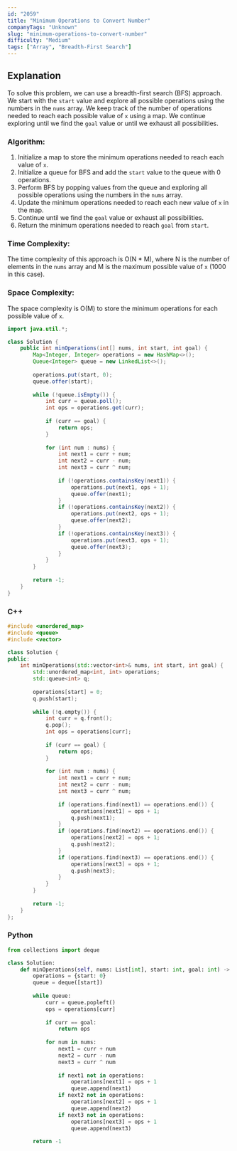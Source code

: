 ```yaml
---
id: "2059"
title: "Minimum Operations to Convert Number"
companyTags: "Unknown"
slug: "minimum-operations-to-convert-number"
difficulty: "Medium"
tags: ["Array", "Breadth-First Search"]
---
```


## Explanation
To solve this problem, we can use a breadth-first search (BFS) approach. We start with the `start` value and explore all possible operations using the numbers in the `nums` array. We keep track of the number of operations needed to reach each possible value of `x` using a map. We continue exploring until we find the `goal` value or until we exhaust all possibilities.

### Algorithm:
1. Initialize a map to store the minimum operations needed to reach each value of `x`.
2. Initialize a queue for BFS and add the `start` value to the queue with 0 operations.
3. Perform BFS by popping values from the queue and exploring all possible operations using the numbers in the `nums` array.
4. Update the minimum operations needed to reach each new value of `x` in the map.
5. Continue until we find the `goal` value or exhaust all possibilities.
6. Return the minimum operations needed to reach `goal` from `start`.

### Time Complexity:
The time complexity of this approach is O(N * M), where N is the number of elements in the `nums` array and M is the maximum possible value of `x` (1000 in this case).

### Space Complexity:
The space complexity is O(M) to store the minimum operations for each possible value of `x`.
```java
import java.util.*;

class Solution {
    public int minOperations(int[] nums, int start, int goal) {
        Map<Integer, Integer> operations = new HashMap<>();
        Queue<Integer> queue = new LinkedList<>();
        
        operations.put(start, 0);
        queue.offer(start);
        
        while (!queue.isEmpty()) {
            int curr = queue.poll();
            int ops = operations.get(curr);
            
            if (curr == goal) {
                return ops;
            }
            
            for (int num : nums) {
                int next1 = curr + num;
                int next2 = curr - num;
                int next3 = curr ^ num;
                
                if (!operations.containsKey(next1)) {
                    operations.put(next1, ops + 1);
                    queue.offer(next1);
                }
                if (!operations.containsKey(next2)) {
                    operations.put(next2, ops + 1);
                    queue.offer(next2);
                }
                if (!operations.containsKey(next3)) {
                    operations.put(next3, ops + 1);
                    queue.offer(next3);
                }
            }
        }
        
        return -1;
    }
}
```

### C++
```cpp
#include <unordered_map>
#include <queue>
#include <vector>

class Solution {
public:
    int minOperations(std::vector<int>& nums, int start, int goal) {
        std::unordered_map<int, int> operations;
        std::queue<int> q;
        
        operations[start] = 0;
        q.push(start);
        
        while (!q.empty()) {
            int curr = q.front();
            q.pop();
            int ops = operations[curr];
            
            if (curr == goal) {
                return ops;
            }
            
            for (int num : nums) {
                int next1 = curr + num;
                int next2 = curr - num;
                int next3 = curr ^ num;
                
                if (operations.find(next1) == operations.end()) {
                    operations[next1] = ops + 1;
                    q.push(next1);
                }
                if (operations.find(next2) == operations.end()) {
                    operations[next2] = ops + 1;
                    q.push(next2);
                }
                if (operations.find(next3) == operations.end()) {
                    operations[next3] = ops + 1;
                    q.push(next3);
                }
            }
        }
        
        return -1;
    }
};
```

### Python
```python
from collections import deque

class Solution:
    def minOperations(self, nums: List[int], start: int, goal: int) -> int:
        operations = {start: 0}
        queue = deque([start])
        
        while queue:
            curr = queue.popleft()
            ops = operations[curr]
            
            if curr == goal:
                return ops
            
            for num in nums:
                next1 = curr + num
                next2 = curr - num
                next3 = curr ^ num
                
                if next1 not in operations:
                    operations[next1] = ops + 1
                    queue.append(next1)
                if next2 not in operations:
                    operations[next2] = ops + 1
                    queue.append(next2)
                if next3 not in operations:
                    operations[next3] = ops + 1
                    queue.append(next3)
        
        return -1
```